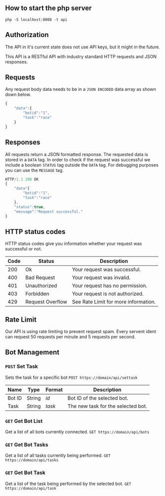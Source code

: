## How to start the php server
`php -S localhost:8008 -t api`

## Authorization
The API in it's current state does not use API keys, but it might in the future.

This API is a RESTful API with industry standard HTTP requests and JSON responses.

## Requests
Any request body data needs to be in a `JSON ENCODED` data array as shown down below.

```javascript
{
    "data":{
        "botid":"1",
        "task":"race"
    }
}
```

## Responses
All requests return a JSON formatted response. The requested data is stored in a `DATA` tag. In order to check if the request was successful we include a boolean `STATUS` tag outside the `DATA` tag. For debugging purposes you can use the `MESSAGE` tag.

```javascript
HTTP/1.1 200 OK
{
    "data"{
        "botid":"1",
        "task":"race"
    },
    "status":true,
    "message":"Request successful."
}
```

## HTTP status codes
HTTP status codes give you information whether your request was successful or not.

|Code|Status|Description|
|----|------|-----------|
|200|Ok|Your request was successful.|
|400|Bad Request|Your request was invalid.|
|401|Unauthorized|Your request has no permission.|
|403|Forbidden|Your request is not authorized.|
|429|Request Overflow|See Rate Limit for more information.|


## Rate Limit
Our API is using rate limiting to prevent request spam. Every servent ident can request 50 requests per minute and 5 requests per second.

## Bot Management

### `POST` Set Task
Sets the task for a specific bot
`POST https://domain/api/settask`

|Name|Type|Format|Description|
|----|----|------|-----------|
|Bot ID|String|*id*|Bot ID of the selected bot.|
|Task|String|*task*|The new task for the selected bot.|

### `GET` Get Bot List
Get a list of all bots currently connected.
`GET https://domain/api/bots`

### `GET` Get Bot Tasks
Get a list of all tasks currently being performed.
`GET https://domain/api/tasks`

### `GET` Get Bot Task
Get a list of the task being performed by the selected bot.
`GET https://domain/api/task`
